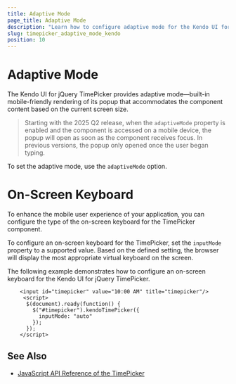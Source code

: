 ```yaml
---
title: Adaptive Mode
page_title: Adaptive Mode
description: "Learn how to configure adaptive mode for the Kendo UI for jQuery TimePicker component."
slug: timepicker_adaptive_mode_kendo
position: 10
---
```


# Adaptive Mode

The Kendo UI for jQuery TimePicker provides adaptive mode&mdash;built-in mobile-friendly rendering of its popup that accommodates the component content based on the current screen size.

> Starting with the 2025 Q2 release, when the `adaptiveMode` property is enabled and the component is accessed on a mobile device, the popup will open as soon as the component receives focus. In previous versions, the popup only opened once the user began typing.

To set the adaptive mode, use the `adaptiveMode` option.

<demo metaUrl="timepicker/adaptive-mode/" height="600"></demo>

# On-Screen Keyboard

To enhance the mobile user experience of your application, you can configure the type of the on-screen keyboard for the TimePicker component.

To configure an on-screen keyboard for the TimePicker, set the `inputMode` property to a supported value. Based on the defined setting, the browser will display the most appropriate virtual keyboard on the screen.

The following example demonstrates how to configure an on-screen keyboard for the Kendo UI for jQuery TimePicker.

```dojo
    <input id="timepicker" value="10:00 AM" title="timepicker"/>     
     <script>
      $(document).ready(function() {
        $("#timepicker").kendoTimePicker({
          inputMode: "auto"
        });
      });
    </script>
```

## See Also

* [JavaScript API Reference of the TimePicker](/api/javascript/ui/timepicker)
